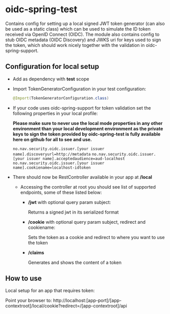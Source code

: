 # oidc-spring-test

Contains config for setting up a local signed JWT token generator (can also be used as a static class) which can be used to simulate the ID token received via OpenID Connect (OIDC). The module also contains config to stub OIDC metadata (OIDC Discovery) and JWKS uri for keys used to sign the token, which should work nicely together with the validation in oidc-spring-support.

## Configuration for local setup

- Add as dependency with **test** scope

- Import TokenGeneratorConfiguration in your test configuration:

  ```java
  @Import(TokenGeneratorConfiguration.class)	
  ```

- If your code uses oidc-spring-support for token validation set the following properties in your local profile:

  **Please make sure to never use the local mode properties in any other environment than your local development environment as the private keys to sign the token provided by oidc-spring-test is fully available here on github for all to see and use.**

  
  `no.nav.security.oidc.issuer.[your issuer name].discoveryurl=http://metadata`
  `no.nav.security.oidc.issuer.[your issuer name].acceptedaudience=aud-localhost`
  `no.nav.security.oidc.issuer.[your issuer name].cookiename=localhost-idtoken`

- There should now be RestController available in your app at <app-contextroot>**/local**

  - Accessing the controller at root you should see list of supported endpoints, some of these listed below:

    - **/jwt** with optional query param subject: 

      Returns a signed jwt in its serialized format

    - **/cookie** with optional query param subject, redirect and cookiename: 

      Sets the token as a cookie and redirect to where you want to use the token

    - **/claims** 

      Generates and shows the content of a token

## How to use 

Local setup for an app that requires token:

Point your browser to: http://localhost:[app-port]/[app-contextroot]/local/cookie?redirect=/[app-contextroot]/api
